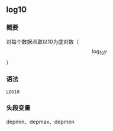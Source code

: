 ## log10

### 概要

对每个数据点取以10为底对数（$$\log_{10} y$$）

### 语法

``` {.bash}
LOG10
```

### 头段变量

depmin、depmax、depmen
